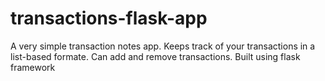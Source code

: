 # transactions-flask-app
A very simple transaction notes app. Keeps track of your transactions in a list-based formate. Can add and remove transactions. Built using flask framework
